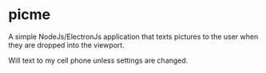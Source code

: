 # picme
A simple NodeJs/ElectronJs application that texts pictures to the user when they are dropped into the viewport.

Will text to my cell phone unless settings are changed.
